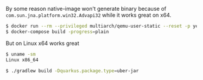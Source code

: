 By some reason native-image won't generate binary because of `com.sun.jna.platform.win32.Advapi32` while
it works great on x64.

```bash
$ docker run --rm --privileged multiarch/qemu-user-static --reset -p yes
$ docker-compose build -progress=plain
```

But on Linux x64 works great
```bash
$ uname -sm
Linux x86_64

$ ./gradlew build -Dquarkus.package.type=uber-jar
```

